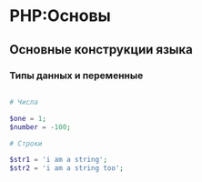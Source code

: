 # PHP:Основы
## Основные конструкции языка
### Типы данных и переменные
```php

# Числа

$one = 1;
$number = -100;

# Строки

$str1 = 'i am a string';
$str2 = 'i am a string too';

```
